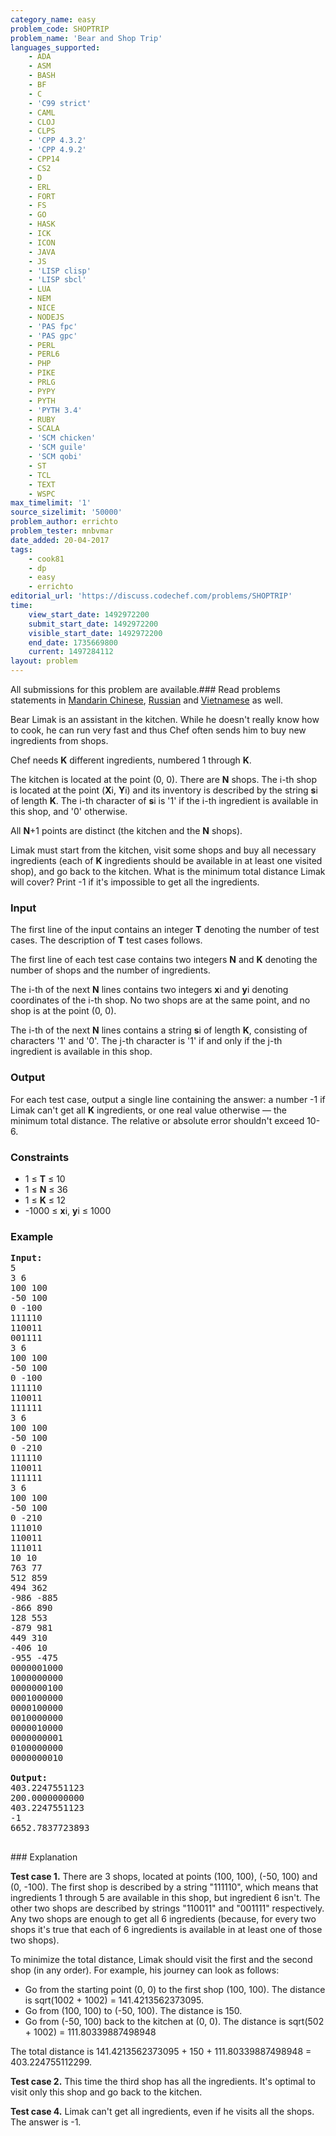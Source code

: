 ```yaml
---
category_name: easy
problem_code: SHOPTRIP
problem_name: 'Bear and Shop Trip'
languages_supported:
    - ADA
    - ASM
    - BASH
    - BF
    - C
    - 'C99 strict'
    - CAML
    - CLOJ
    - CLPS
    - 'CPP 4.3.2'
    - 'CPP 4.9.2'
    - CPP14
    - CS2
    - D
    - ERL
    - FORT
    - FS
    - GO
    - HASK
    - ICK
    - ICON
    - JAVA
    - JS
    - 'LISP clisp'
    - 'LISP sbcl'
    - LUA
    - NEM
    - NICE
    - NODEJS
    - 'PAS fpc'
    - 'PAS gpc'
    - PERL
    - PERL6
    - PHP
    - PIKE
    - PRLG
    - PYPY
    - PYTH
    - 'PYTH 3.4'
    - RUBY
    - SCALA
    - 'SCM chicken'
    - 'SCM guile'
    - 'SCM qobi'
    - ST
    - TCL
    - TEXT
    - WSPC
max_timelimit: '1'
source_sizelimit: '50000'
problem_author: errichto
problem_tester: mnbvmar
date_added: 20-04-2017
tags:
    - cook81
    - dp
    - easy
    - errichto
editorial_url: 'https://discuss.codechef.com/problems/SHOPTRIP'
time:
    view_start_date: 1492972200
    submit_start_date: 1492972200
    visible_start_date: 1492972200
    end_date: 1735669800
    current: 1497284112
layout: problem
---
```

All submissions for this problem are available.###  Read problems statements in [Mandarin Chinese](http://www.codechef.com/download/translated/COOK81/mandarin/SHOPTRIP.pdf), [Russian](http://www.codechef.com/download/translated/COOK81/russian/SHOPTRIP.pdf) and [Vietnamese](http://www.codechef.com/download/translated/COOK81/vietnamese/SHOPTRIP.pdf) as well.

Bear Limak is an assistant in the kitchen. While he doesn't really know how to cook, he can run very fast and thus Chef often sends him to buy new ingredients from shops.

Chef needs **K** different ingredients, numbered 1 through **K**.

The kitchen is located at the point (0, 0). There are **N** shops. The i-th shop is located at the point (**X**i, **Y**i) and its inventory is described by the string **s**i of length **K**. The i-th character of **s**i is '1' if the i-th ingredient is available in this shop, and '0' otherwise.

All **N**+1 points are distinct (the kitchen and the **N** shops).

Limak must start from the kitchen, visit some shops and buy all necessary ingredients (each of **K** ingredients should be available in at least one visited shop), and go back to the kitchen. What is the minimum total distance Limak will cover? Print -1 if it's impossible to get all the ingredients.

### Input

The first line of the input contains an integer **T** denoting the number of test cases. The description of **T** test cases follows.

The first line of each test case contains two integers **N** and **K** denoting the number of shops and the number of ingredients.

The i-th of the next **N** lines contains two integers **x**i and **y**i denoting coordinates of the i-th shop. No two shops are at the same point, and no shop is at the point (0, 0).

The i-th of the next **N** lines contains a string **s**i of length **K**, consisting of characters '1' and '0'. The j-th character is '1' if and only if the j-th ingredient is available in this shop.

### Output

For each test case, output a single line containing the answer: a number -1 if Limak can't get all **K** ingredients, or one real value otherwise — the minimum total distance. The relative or absolute error shouldn't exceed 10-6.

### Constraints

- 1 ≤ **T** ≤ 10
- 1 ≤ **N** ≤ 36
- 1 ≤ **K** ≤ 12
- -1000 ≤ **x**i, **y**i ≤ 1000

### Example

<pre><b>Input:</b>
5
3 6
100 100
-50 100
0 -100
111110
110011
001111
3 6
100 100
-50 100
0 -100
111110
110011
111111
3 6
100 100
-50 100
0 -210
111110
110011
111111
3 6
100 100
-50 100
0 -210
111010
110011
111011
10 10
763 77
512 859
494 362
-986 -885
-866 890
128 553
-879 981
449 310
-406 10
-955 -475
0000001000
1000000000
0000000100
0001000000
0000100000
0010000000
0000010000
0000000001
0100000000
0000000010

<b>Output:</b>
403.2247551123
200.0000000000
403.2247551123
-1
6652.7837723893

</pre>### Explanation
**Test case 1.** There are 3 shops, located at points (100, 100), (-50, 100) and (0, -100). The first shop is described by a string "111110", which means that ingredients 1 through 5 are available in this shop, but ingredient 6 isn't. The other two shops are described by strings "110011" and "001111" respectively. Any two shops are enough to get all 6 ingredients (because, for every two shops it's true that each of 6 ingredients is available in at least one of those two shops).

To minimize the total distance, Limak should visit the first and the second shop (in any order). For example, his journey can look as follows:

- Go from the starting point (0, 0) to the first shop (100, 100). The distance is sqrt(1002 + 1002) = 141.4213562373095.
- Go from (100, 100) to (-50, 100). The distance is 150.
- Go from (-50, 100) back to the kitchen at (0, 0). The distance is sqrt(502 + 1002) = 111.80339887498948

The total distance is 141.4213562373095 + 150 + 111.80339887498948 = 403.224755112299.

**Test case 2.** This time the third shop has all the ingredients. It's optimal to visit only this shop and go back to the kitchen.

**Test case 4.** Limak can't get all ingredients, even if he visits all the shops. The answer is -1.
